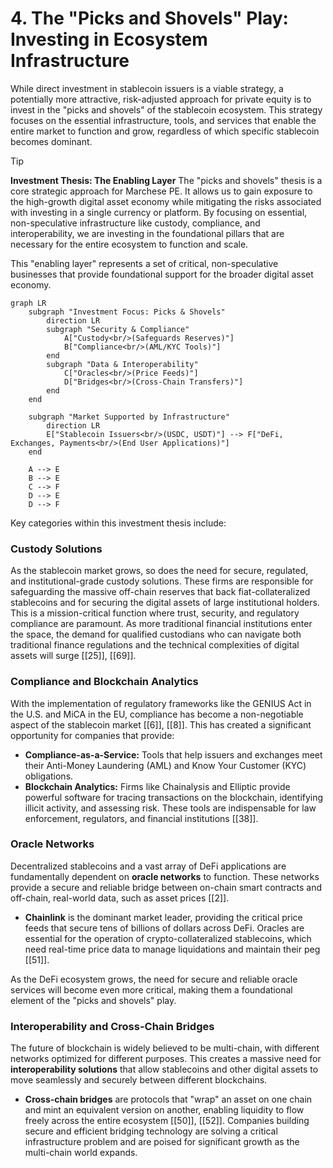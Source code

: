 # 4. The "Picks and Shovels" Play: Investing in Ecosystem Infrastructure

While direct investment in stablecoin issuers is a viable strategy, a potentially more attractive, risk-adjusted approach for private equity is to invest in the "picks and shovels" of the stablecoin ecosystem. This strategy focuses on the essential infrastructure, tools, and services that enable the entire market to function and grow, regardless of which specific stablecoin becomes dominant.

> [!TIP]
> **Investment Thesis: The Enabling Layer**
> The "picks and shovels" thesis is a core strategic approach for Marchese PE. It allows us to gain exposure to the high-growth digital asset economy while mitigating the risks associated with investing in a single currency or platform. By focusing on essential, non-speculative infrastructure like custody, compliance, and interoperability, we are investing in the foundational pillars that are necessary for the entire ecosystem to function and scale.

This "enabling layer" represents a set of critical, non-speculative businesses that provide foundational support for the broader digital asset economy.

```mermaid
graph LR
    subgraph "Investment Focus: Picks & Shovels"
        direction LR
        subgraph "Security & Compliance"
            A["Custody<br/>(Safeguards Reserves)"]
            B["Compliance<br/>(AML/KYC Tools)"]
        end
        subgraph "Data & Interoperability"
            C["Oracles<br/>(Price Feeds)"]
            D["Bridges<br/>(Cross-Chain Transfers)"]
        end
    end

    subgraph "Market Supported by Infrastructure"
        direction LR
        E["Stablecoin Issuers<br/>(USDC, USDT)"] --> F["DeFi, Exchanges, Payments<br/>(End User Applications)"]
    end

    A --> E
    B --> E
    C --> F
    D --> E
    D --> F
```

Key categories within this investment thesis include:

### Custody Solutions

As the stablecoin market grows, so does the need for secure, regulated, and institutional-grade custody solutions. These firms are responsible for safeguarding the massive off-chain reserves that back fiat-collateralized stablecoins and for securing the digital assets of large institutional holders. This is a mission-critical function where trust, security, and regulatory compliance are paramount. As more traditional financial institutions enter the space, the demand for qualified custodians who can navigate both traditional finance regulations and the technical complexities of digital assets will surge [\[25\]], [\[69\]].

### Compliance and Blockchain Analytics

With the implementation of regulatory frameworks like the GENIUS Act in the U.S. and MiCA in the EU, compliance has become a non-negotiable aspect of the stablecoin market [\[6\]], [\[8\]]. This has created a significant opportunity for companies that provide:

*   **Compliance-as-a-Service:** Tools that help issuers and exchanges meet their Anti-Money Laundering (AML) and Know Your Customer (KYC) obligations.
*   **Blockchain Analytics:** Firms like Chainalysis and Elliptic provide powerful software for tracing transactions on the blockchain, identifying illicit activity, and assessing risk. These tools are indispensable for law enforcement, regulators, and financial institutions [\[38\]].

### Oracle Networks

Decentralized stablecoins and a vast array of DeFi applications are fundamentally dependent on **oracle networks** to function. These networks provide a secure and reliable bridge between on-chain smart contracts and off-chain, real-world data, such as asset prices [\[2\]].

*   **Chainlink** is the dominant market leader, providing the critical price feeds that secure tens of billions of dollars across DeFi. Oracles are essential for the operation of crypto-collateralized stablecoins, which need real-time price data to manage liquidations and maintain their peg [\[51\]].

As the DeFi ecosystem grows, the need for secure and reliable oracle services will become even more critical, making them a foundational element of the "picks and shovels" play.

### Interoperability and Cross-Chain Bridges

The future of blockchain is widely believed to be multi-chain, with different networks optimized for different purposes. This creates a massive need for **interoperability solutions** that allow stablecoins and other digital assets to move seamlessly and securely between different blockchains.

*   **Cross-chain bridges** are protocols that "wrap" an asset on one chain and mint an equivalent version on another, enabling liquidity to flow freely across the entire ecosystem [\[50\]], [\[52\]]. Companies building secure and efficient bridging technology are solving a critical infrastructure problem and are poised for significant growth as the multi-chain world expands.
